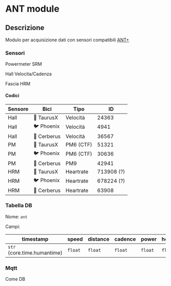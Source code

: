 # ANT module

## Descrizione

Modulo per acquisizione dati con sensori compatibili [ANT+](https://www.thisisant.com/developer/ant-plus/ant-plus-basics/)

### Sensori

Powermeter SRM

Hall Velocita/Cadenza

Fascia HRM

#### Codici

| Sensore | Bici        | Tipo      | ID         |
| ------- | ----------- | --------- | ---------- |
| Hall    | 🐂 TaurusX  | Velocità  | 24363      |
| Hall    | 🐦 Phoenix  | Velocità  | 4941       |
| Hall    | 🐶 Cerberus | Velocità  | 36567      |
| PM      | 🐂 TaurusX  | PM6 (CTF) | 51321      |
| PM      | 🐦 Phoenix  | PM6 (CTF) | 30636      |
| PM      | 🐶 Cerberus | PM9       | 42941      |
| HRM     | 🐂 TaurusX  | Heartrate | 713908 (?) |
| HRM     | 🐦 Phoenix  | Heartrate | 678224 (?) |
| HRM     | 🐶 Cerberus | Heartrate | 63908      |

### Tabella DB

Nome: `ant`

Campi:

| timestamp                   | speed   | distance | cadence | power   | heartrate |
| --------------------------- | ------- | -------- | ------- | ------- | --------- |
| `str` (core.time.humantime) | `float` | `float`  | `float` | `float` | `float`   |

### Mqtt

Come DB
